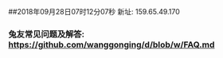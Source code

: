 ##2018年09月28日07时12分07秒 新址: 159.65.49.170
### 兔友常见问题及解答: https://github.com/wanggonging/d/blob/w/FAQ.md
